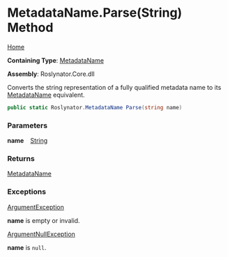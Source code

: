 # MetadataName\.Parse\(String\) Method

[Home](../../../README.md)

**Containing Type**: [MetadataName](../README.md)

**Assembly**: Roslynator\.Core\.dll

  
Converts the string representation of a fully qualified metadata name to its [MetadataName](../README.md) equivalent\.

```csharp
public static Roslynator.MetadataName Parse(string name)
```

### Parameters

**name** &ensp; [String](https://docs.microsoft.com/en-us/dotnet/api/system.string)

### Returns

[MetadataName](../README.md)

### Exceptions

[ArgumentException](https://docs.microsoft.com/en-us/dotnet/api/system.argumentexception)

**name** is empty or invalid\.

[ArgumentNullException](https://docs.microsoft.com/en-us/dotnet/api/system.argumentnullexception)

**name** is `null`\.

